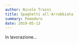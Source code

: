 ```yaml
---
author: Nicolo Traini
title: Spaghetti all'Arrabbiata
summary: Pomodoro
date: 2019-05-13
---
```


In lavorazione...

